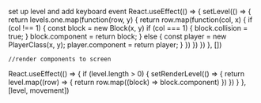   set up level and add keyboard event
  React.useEffect(() => {
    setLevel(() => {
      return levels.one.map(function(row, y) {
        return row.map(function(col, x) {
          if (col !== 1) {
            const block = new Block(x, y)
            if (col === 1) {
              block.collision = true;
            }
            block.component = <Tile key={uuidv4()} x={x} y={y} value={col}/>
            return block;
          } else {
            const player = new PlayerClass(x, y);
            player.component = <PlayerComp 
                                  key={uuidv4()} 
                                  setMovement={setMovement}
                                  movement={movement}
                                  x={x} 
                                  y={y} 
                                  value={col} 
                              />
            return player;
          }
        }) 
      })
    })
  }, [])


    //render components to screen
  React.useEffect(() => {
    if (level.length > 0) {
      setRenderLevel(() => {
        return level.map((row) => {
          return row.map((block) => block.component)
        })
      })
    }
  }, [level, movement])